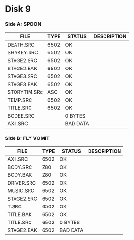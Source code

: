 # Disk 9

### Side A: SPOON

| FILE         | TYPE | STATUS   | DESCRIPTION |
|--------------|------|----------|---|
| DEATH.SRC    | 6502 | OK       |
| SHAKEY.SRC   | 6502 | OK       |
| STAGE2.SRC   | 6502 | OK       |
| STAGE2.BAK   | 6502 | OK       |
| STAGE3.SRC   | 6502 | OK       |
| STAGE3.BAK   | 6502 | OK       |
| STORYTIM.SRc | ASC  | OK       |
| TEMP.SRC     | 6502 | OK       |
| TITLE.SRC    | 6502 | OK       |
| BODEE.SRC    |      | 0 BYTES  |
| AXII.SRC     |      | BAD DATA |

### Side B: FLY VOMIT

| FILE         | TYPE | STATUS   | DESCRIPTION |
|--------------|------|----------|---|
| AXII.SRC     | 6502 | OK       |
| BODY.SRC     | Z80  | OK       |
| BODY.BAK     | Z80  | OK       |
| DRIVER.SRC   | 6502 | OK       |
| MUSIC.SRC    | 6502 | OK       |
| STAGE2.SRC   | 6502 | OK       |
| T.SRC        | 6502 | OK       |
| TITLE.BAK    | 6502 | OK       |
| TITLE.SRC    | 6502 | 0 BYTES  |
| STAGE2.BAK   | 6502 | BAD DATA |